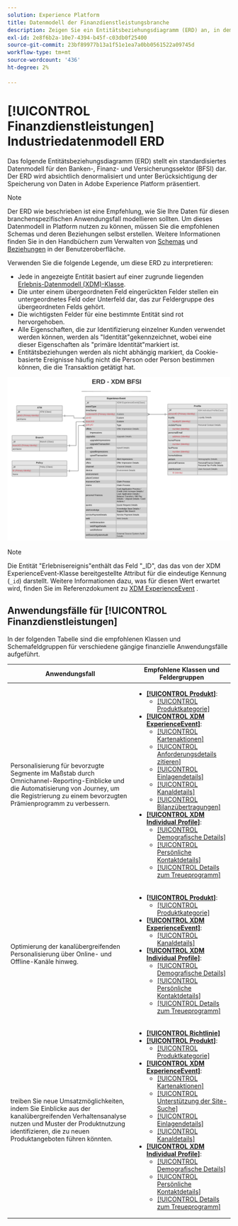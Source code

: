 ```yaml
---
solution: Experience Platform
title: Datenmodell der Finanzdienstleistungsbranche
description: Zeigen Sie ein Entitätsbeziehungsdiagramm (ERD) an, in dem ein standardisiertes Datenmodell für die Bank-, Finanz- und Versicherungsbranche (BFSI) beschrieben wird. Dieses Datenmodell ist mit dem Experience-Datenmodell (XDM) für die Verwendung in Adobe Experience Platform kompatibel.
exl-id: 2e8f6b2a-10e7-4394-b45f-c03db0f25400
source-git-commit: 23bf89977b13a1f51e1ea7a0bb0561522a09745d
workflow-type: tm+mt
source-wordcount: '436'
ht-degree: 2%

---
```


# [!UICONTROL Finanzdienstleistungen] Industriedatenmodell ERD

Das folgende Entitätsbeziehungsdiagramm (ERD) stellt ein standardisiertes Datenmodell für den Banken-, Finanz- und Versicherungssektor (BFSI) dar. Der ERD wird absichtlich denormalisiert und unter Berücksichtigung der Speicherung von Daten in Adobe Experience Platform präsentiert.

>[!NOTE]
>
>Der ERD wie beschrieben ist eine Empfehlung, wie Sie Ihre Daten für diesen branchenspezifischen Anwendungsfall modellieren sollten. Um dieses Datenmodell in Platform nutzen zu können, müssen Sie die empfohlenen Schemas und deren Beziehungen selbst erstellen. Weitere Informationen finden Sie in den Handbüchern zum Verwalten von [Schemas](../../ui/resources/schemas.md) und [Beziehungen](../../tutorials/relationship-ui.md) in der Benutzeroberfläche.

Verwenden Sie die folgende Legende, um diese ERD zu interpretieren:

* Jede in angezeigte Entität basiert auf einer zugrunde liegenden [Erlebnis-Datenmodell (XDM)-Klasse](../composition.md#class).
* Die unter einem übergeordneten Feld eingerückten Felder stellen ein untergeordnetes Feld oder Unterfeld dar, das zur Feldergruppe des übergeordneten Felds gehört.
* Die wichtigsten Felder für eine bestimmte Entität sind rot hervorgehoben.
* Alle Eigenschaften, die zur Identifizierung einzelner Kunden verwendet werden können, werden als &quot;Identität&quot;gekennzeichnet, wobei eine dieser Eigenschaften als &quot;primäre Identität&quot;markiert ist.
* Entitätsbeziehungen werden als nicht abhängig markiert, da Cookie-basierte Ereignisse häufig nicht die Person oder Person bestimmen können, die die Transaktion getätigt hat.

![Ein Beispiel-ERD für ein Datenmodell der Finanzbranche](../../images/industries/financial.png)

>[!NOTE]
>
>Die Entität &quot;Erlebnisereignis&quot;enthält das Feld &quot;_ID&quot;, das das von der XDM ExperienceEvent-Klasse bereitgestellte Attribut für die eindeutige Kennung (`_id`) darstellt. Weitere Informationen dazu, was für diesen Wert erwartet wird, finden Sie im Referenzdokument zu [XDM ExperienceEvent](../../classes/experienceevent.md) .

## Anwendungsfälle für [!UICONTROL Finanzdienstleistungen]

In der folgenden Tabelle sind die empfohlenen Klassen und Schemafeldgruppen für verschiedene gängige finanzielle Anwendungsfälle aufgeführt.

| Anwendungsfall | Empfohlene Klassen und Feldergruppen |
| --- | --- |
| Personalisierung für bevorzugte Segmente im Maßstab durch Omnichannel-Reporting-Einblicke und die Automatisierung von Journey, um die Registrierung zu einem bevorzugten Prämienprogramm zu verbessern. | <ul><li>**[[!UICONTROL Produkt]](../../classes/product.md)**:<ul><li>[[!UICONTROL Produktkategorie]](../../field-groups/product/product-category.md)</li></ul></li><li>**[[!UICONTROL XDM ExperienceEvent]](../../classes/experienceevent.md)**:<ul><li>[[!UICONTROL Kartenaktionen]](../../field-groups/event/card-actions.md)</li><li>[[!UICONTROL Anforderungsdetails zitieren]](../../field-groups/event/quote-request-details.md)</li><li>[[!UICONTROL Einlagendetails]](../../field-groups/event/deposit-details.md)</li><li>[[!UICONTROL Kanaldetails]](../../field-groups/event/channel-details.md)</li><li>[[!UICONTROL Bilanzübertragungen]](../../field-groups/event/balance-transfers.md)</li></ul></li><li>**[[!UICONTROL XDM Individual Profile]](../../classes/individual-profile.md)**:<ul><li>[[!UICONTROL Demografische Details]](../../field-groups/profile/demographic-details.md)</li><li>[[!UICONTROL Persönliche Kontaktdetails]](../../field-groups/profile/personal-contact-details.md)</li><li>[[!UICONTROL Details zum Treueprogramm]](../../field-groups/profile/loyalty-details.md)</li></ul></li></ul> |
| Optimierung der kanalübergreifenden Personalisierung über Online- und Offline-Kanäle hinweg. | <ul><li>**[[!UICONTROL Produkt]](../../classes/product.md)**:<ul><li>[[!UICONTROL Produktkategorie]](../../field-groups/product/product-category.md)</li></ul></li><li>**[[!UICONTROL XDM ExperienceEvent]](../../classes/experienceevent.md)**:<ul><li>[[!UICONTROL Kanaldetails]](../../field-groups/event/channel-details.md)</li></ul></li><li>**[[!UICONTROL XDM Individual Profile]](../../classes/individual-profile.md)**:<ul><li>[[!UICONTROL Demografische Details]](../../field-groups/profile/demographic-details.md)</li><li>[[!UICONTROL Persönliche Kontaktdetails]](../../field-groups/profile/personal-contact-details.md)</li><li>[[!UICONTROL Details zum Treueprogramm]](../../field-groups/profile/loyalty-details.md)</li></ul></li></ul> |
| treiben Sie neue Umsatzmöglichkeiten, indem Sie Einblicke aus der kanalübergreifenden Verhaltensanalyse nutzen und Muster der Produktnutzung identifizieren, die zu neuen Produktangeboten führen könnten. | <ul><li>**[[!UICONTROL Richtlinie]](../../classes/policy.md)**</li><li>**[[!UICONTROL Produkt]](../../classes/product.md)**:<ul><li>[[!UICONTROL Produktkategorie]](../../field-groups/product/product-category.md)</li></ul></li><li>**[[!UICONTROL XDM ExperienceEvent]](../../classes/experienceevent.md)**:<ul><li>[[!UICONTROL Kartenaktionen]](../../field-groups/event/card-actions.md)</li><li>[[!UICONTROL Unterstützung der Site-Suche]](../../field-groups/event/support-site-search.md)</li><li>[[!UICONTROL Einlagendetails]](../../field-groups/event/deposit-details.md)</li><li>[[!UICONTROL Kanaldetails]](../../field-groups/event/channel-details.md)</li></ul></li><li>**[[!UICONTROL XDM Individual Profile]](../../classes/individual-profile.md)**:<ul><li>[[!UICONTROL Demografische Details]](../../field-groups/profile/demographic-details.md)</li><li>[[!UICONTROL Persönliche Kontaktdetails]](../../field-groups/profile/personal-contact-details.md)</li><li>[[!UICONTROL Details zum Treueprogramm]](../../field-groups/profile/loyalty-details.md)</li></ul></li></ul> |
